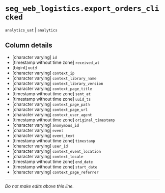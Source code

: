 # `seg_web_logistics.export_orders_clicked`
`analytics_uat` | `analytics`

## Column details
* [character varying] `id`
* [timestamp without time zone] `received_at`
* [bigint]    `uuid`
* [character varying] `context_ip`
* [character varying] `context_library_name`
* [character varying] `context_library_version`
* [character varying] `context_page_title`
* [timestamp without time zone] `sent_at`
* [timestamp without time zone] `uuid_ts`
* [character varying] `context_page_path`
* [character varying] `context_page_url`
* [character varying] `context_user_agent`
* [timestamp without time zone] `original_timestamp`
* [character varying] `anonymous_id`
* [character varying] `event`
* [character varying] `event_text`
* [timestamp without time zone] `timestamp`
* [character varying] `user_id`
* [character varying] `context_event_location`
* [character varying] `context_locale`
* [timestamp without time zone] `end_date`
* [timestamp without time zone] `start_date`
* [character varying] `context_page_referrer`

-------------------------------------------------------------------------------
*Do not make edits above this line.*
